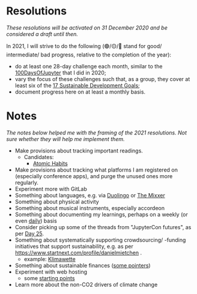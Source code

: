 # Resolutions

*These resolutions will be activated on 31 December 2020 and be considered a draft until then.*

In 2021, I will strive to do the following (🟢/🟡/🔴 stand for good/ intermediate/ bad progress, relative to the completion of the year):
- do at least one 28-day challenge each month, similar to the [100DaysOfJupyter](https://public.paws.wmcloud.org/12410844/100days/) that I did in 2020;
- vary the focus of these challenges such that, as a group, they cover at least six of the [17 Sustainable Development Goals](https://sdgs.un.org/goals);
- document progress here on at least a monthly basis.


# Notes

*The notes below helped me with the framing of the 2021 resolutions. Not sure whether they will help me implement them.*

* Make provisions about tracking important readings.
  - Candidates:
    - [Atomic Habits](https://www.samuelthomasdavies.com/book-summaries/self-help/atomic-habits/)
* Make provisions about tracking what platforms I am registered on (especially conference apps), and purge the unused ones more regularly.
* Experiment more with GitLab
* Something about languages, e.g. via [Duolingo](https://duome.eu/EvoMRI) or [The Mixxer](https://www.language-exchanges.org/)
* Something about physical activity
* Something about musical instruments, especially accordeon
* Something about documenting my learnings, perhaps on a weekly (or even [daily](https://www.youtube.com/watch?v=t2V2kf2gNnI#t=36m15s)) basis
* Consider picking up some of the threads from "JupyterCon futures", as per [Day 25](https://public.paws.wmcloud.org/12410844/100days/100days-Day-025.ipynb).
* Something about systematically supporting crowdsourcing/ -funding initiatives that support sustainability, e.g. as per https://www.startnext.com/profile/danielmietchen .
  - example: [Klimawette](https://www.dieklimawette.de/)
* Something about sustainable finances ([some pointers](https://utopia.de/bestenlisten/die-besten-gruenen-banken/))
* Experiment with web hosting
  - some [starting points](https://collegeinfogeek.com/personal-website/)
* Learn more about the non-CO2 drivers of climate change

